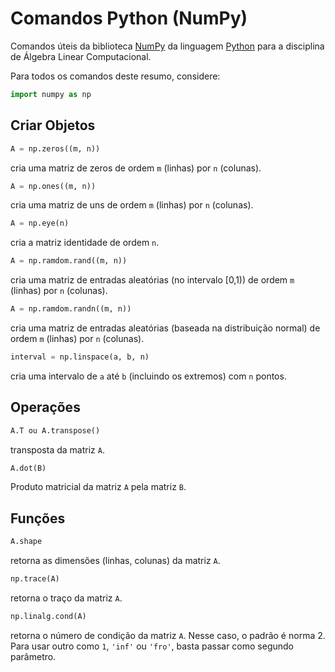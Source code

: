 # Comandos Python (NumPy)

Comandos úteis da biblioteca [NumPy] da linguagem [Python] para a disciplina de Álgebra Linear Computacional.

Para todos os comandos deste resumo, considere:
```python
import numpy as np
```

## Criar Objetos

```python
A = np.zeros((m, n))
```
cria uma matriz de zeros de ordem `m` (linhas) por `n` (colunas).

```python
A = np.ones((m, n))
```
cria uma matriz de uns de ordem `m` (linhas) por `n` (colunas).

```python
A = np.eye(n)
```
cria a matriz identidade de ordem `n`.

```python
A = np.ramdom.rand((m, n))
```
cria uma matriz de entradas aleatórias (no intervalo [0,1)) de ordem `m` (linhas) por `n` (colunas).

```python
A = np.ramdom.randn((m, n))
```
cria uma matriz de entradas aleatórias (baseada na distribuição normal) de ordem `m` (linhas) por `n` (colunas).

```python
interval = np.linspace(a, b, n)
```
cria uma intervalo de `a` até `b` (incluindo os extremos) com `n` pontos.

## Operações

```python
A.T ou A.transpose()
```
transposta da matriz `A`.

```python
A.dot(B)
```
Produto matricial da matriz `A` pela matriz `B`.

## Funções

```python
A.shape
```
retorna as dimensões (linhas, colunas) da matriz `A`.

```python
np.trace(A)
```
retorna o traço da matriz `A`.

```python
np.linalg.cond(A)
```
retorna o número de condição da matriz `A`. Nesse caso, o padrão é norma 2. Para usar outro como `1`, `'inf'` ou `'fro'`, basta passar como segundo parâmetro.

[Python]: https://www.python.org/
[NumPy]: https://numpy.org/
